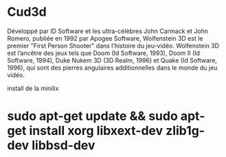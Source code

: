 # Cud3d
Développé par ID Software et les ultra-célèbres John Carmack et John Romero,
publiée en 1992 par Apogee Software, Wolfenstein 3D est le premier "First Person
Shooter" dans l’histoire du jeu-vidéo.
Wolfenstein 3D est l’ancêtre des jeux tels que Doom (Id Software, 1993), Doom II
(Id Software, 1994), Duke Nukem 3D (3D Realm, 1996) et Quake (Id Software, 1996),
qui sont des pierres angulaires additionnelles dans le monde du jeu vidéo.

install de la minilix
# sudo apt-get update && sudo apt-get install xorg libxext-dev zlib1g-dev libbsd-dev
